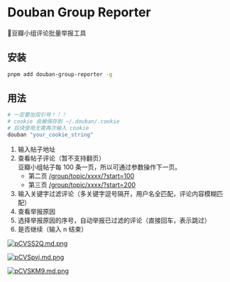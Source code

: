 # Douban Group Reporter

💢豆瓣小组评论批量举报工具

## 安装

```bash
pnpm add douban-group-reporter -g
```

## 用法

```bash
# 一定要加双引号！！！
# cookie 会被保存到 ~/.douban/.cookie
# 后续使用无需再次输入 cookie
douban "your_cookie_string"
```

1. 输入帖子地址
2. 查看帖子评论（暂不支持翻页）<br>
   豆瓣小组帖子每 100 条一页，所以可通过参数操作下一页。
    - 第二页 [/group/topic/xxxx/?start=100](#)
    - 第三页 [/group/topic/xxxx/?start=200](#)
3. 输入关键字过滤评论（多关键字逗号隔开，用户名全匹配，评论内容模糊匹配）
4. 查看举报原因
5. 选择举报原因的序号，自动举报已过滤的评论（直接回车，表示跳过）
6. 是否继续（输入 n 结束）

[![pCVSS2Q.md.png](https://s1.ax1x.com/2023/06/10/pCVSS2Q.md.png)](https://imgse.com/i/pCVSS2Q)

[![pCVSpvj.md.png](https://s1.ax1x.com/2023/06/10/pCVSpvj.md.png)](https://imgse.com/i/pCVSpvj)

[![pCVSKM9.md.png](https://s1.ax1x.com/2023/06/10/pCVSKM9.md.png)](https://imgse.com/i/pCVSKM9)